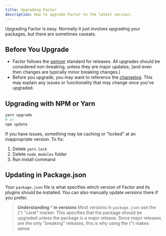 ```yaml
---
title: Upgrading Factor
description: How to upgrade Factor to the latest version.
---
```


Upgrading Factor is easy. Normally it just involves upgrading your packages, but there are sometimes caveats.

## Before You Upgrade

- Factor follows the [semver](https://semver.org/) standard for releases. All upgrades should be considered non-breaking, unless they are major updates; (and even then changes are typically minor breaking changes.)
- Before you upgrade, you may want to reference the [changelog](./changelog). This may explain any issues or functionality that may change once you've upgraded.

## Upgrading with NPM or Yarn

```bash
yarn upgrade
# or
npm update
```

If you have issues, something may be caching or "locked" at an inappropriate version. To fix:

1. Delete `yarn.lock`
2. Delete `node_modules` folder
3. Run install command

## Updating in Package.json

Your `package.json` file is what specifies which version of Factor and its plugins should be installed. You can also manually update versions there if you prefer.

> **Understanding ^ in versions**
> Most versions in `package.json` use the (^) "caret" marker. This specifies that the package should be upgraded unless the package is a major release. Since major releases are the only "breaking" releases, this is why using the (^) makes sense
